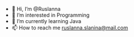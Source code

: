 - 👋 Hi, I’m @Ruslanna
- 👀 I’m interested in Programming
- 🌱 I’m currently learning Java
- 📫 How to reach me ruslanna.slanina@mail.com

<!---
Ruslanna/Ruslanna is a ✨ special ✨ repository because its `README.md` (this file) appears on your GitHub profile.
You can click the Preview link to take a look at your changes.
--->
